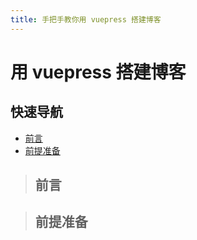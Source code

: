 ```yaml
---
title: 手把手教你用 vuepress 搭建博客
---
```


# 用 vuepress 搭建博客

## 快速导航

- [前言](#前言)
- [前提准备](#前提准备)

> ## 前言

> ## 前提准备
